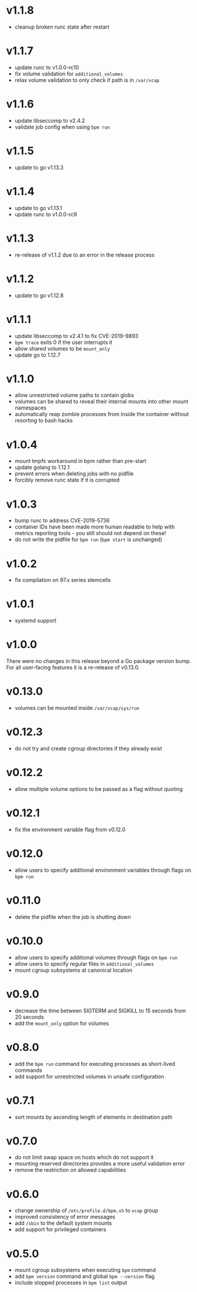 # v1.1.8

* cleanup broken runc state after restart

# v1.1.7

* update runc to v1.0.0-rc10
* fix volume validation for `additional_volumes`
* relax volume validation to only check if path is in `/var/vcap`

# v1.1.6

* update libseccomp to v2.4.2
* validate job config when using `bpm run`

# v1.1.5

* update to go v1.13.3

# v1.1.4

* update to go v1.13.1
* update runc to v1.0.0-rc9

# v1.1.3

* re-release of v1.1.2 due to an error in the release process

# v1.1.2

* update to go v1.12.8

# v1.1.1

* update libseccomp to v2.4.1 to fix CVE-2019-9893
* `bpm trace` exits 0 if the user interrupts it
* allow shared volumes to be `mount_only`
* update go to 1.12.7

# v1.1.0

* allow unrestricted volume paths to contain globs
* volumes can be shared to reveal their internal mounts into other mount
  namespaces
* automatically reap zombie processes from inside the container without
  resorting to bash hacks

# v1.0.4

* mount tmpfs workaround in bpm rather than pre-start
* update golang to 1.12.1
* prevent errors when deleting jobs with no pidfile
* forcibly remove runc state if it is corrupted

# v1.0.3

* bump runc to address CVE-2019-5736
* container IDs have been made more human readable to help with metrics
  reporting tools - you still should not depend on these!
* do not write the pidfile for `bpm run` (`bpm start` is unchanged)

# v1.0.2

* fix compilation on 97.x series stemcells

# v1.0.1

* systemd support

# v1.0.0

There were no changes in this release beyond a Go package version bump. For all
user-facing features it is a re-release of v0.13.0.

# v0.13.0

* volumes can be mounted inside `/var/vcap/sys/run`

# v0.12.3

* do not try and create cgroup directories if they already exist

# v0.12.2

* allow multiple volume options to be passed as a flag without quoting

# v0.12.1

* fix the environment variable flag from v0.12.0

# v0.12.0

* allow users to specify additional environment variables through flags on `bpm
  run`

# v0.11.0

* delete the pidfile when the job is shutting down

# v0.10.0

* allow users to specify additional volumes through flags on `bpm run`
* allow users to specify regular files in `additional_volumes`
* mount cgroup subsystems at canonical location

# v0.9.0

* decrease the time between SIGTERM and SIGKILL to 15 seconds from 20 seconds
* add the `mount_only` option for volumes

# v0.8.0

* add the `bpm run` command for executing processes as short-lived commands
* add support for unrestricted volumes in unsafe configuration

# v0.7.1

* sort mounts by ascending length of elements in destination path

# v0.7.0

* do not limit swap space on hosts which do not support it
* mounting reserved directories provides a more useful validation error
* remove the restriction on allowed capabilities

# v0.6.0

* change ownership of `/etc/profile.d/bpm.sh` to `vcap` group
* improved consistency of error messages
* add `/sbin` to the default system mounts
* add support for privileged containers

# v0.5.0

* mount cgroup subsystems when executing `bpm` command
* add `bpm version` command and global `bpm --version` flag
* include stopped processes in `bpm list` output
